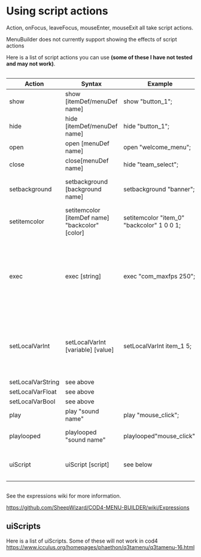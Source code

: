 # Using script actions

Action, onFocus, leaveFocus, mouseEnter, mouseExit all take script actions.

MenuBuilder does not currently support showing the effects of script actions

Here is a list of script actions you can use **(some of these I have not tested and may not work)**.
```
```
| Action | Syntax |  Example | Description|
|--|--|--|--|
| show | show [itemDef/menuDef name] | show "button_1";| Shows a itemDef or menuDef
|hide|hide [itemDef/menuDef name] | hide "button_1";|Hides a itemDef or menuDef
|open|open [menuDef name]| open "welcome_menu";| Opens a menuDef
|close| close[menuDef name]|hide "team_select";| Closes a menuDef
|setbackground|setbackground [background name]| setbackground "banner";| Sets a background image for a itemDef
|setitemcolor|setitemcolor [itemDef name] "backcolor" [color]| setitemcolor "item_0" "backcolor" 1 0 0 1;| Sets the backcolor for a ItemDef
|exec|exec [string] |exec "com_maxfps 250"; |Execute a string as a console command. Note this is NOT the same "exec" to load a .cfg file.
|setLocalVarInt| setLocalVarInt [variable] [value]|setLocalVarInt item_1 5; | Sets a local varibale int inside the menu. See expressions wiki for more information.
|setLocalVarString| see above||
|setLocalVarFloat| see above||
|setLocalVarBool| see above||
|play|play "sound name"| play "mouse_click";| Plays a sound|
|playlooped|playlooped "sound name"| playlooped"mouse_click";| Plays a looping sound|
|uiScript| uiScript [script] | see below| Activates a mod-specific action
```
```

See the expressions wiki for more information.

https://github.com/SheepWizard/COD4-MENU-BUILDER/wiki/Expressions

## uiScripts
Here is a list of uiScripts. Some of these will not work in cod4
https://www.icculus.org/homepages/phaethon/q3tamenu/q3tamenu-16.html

